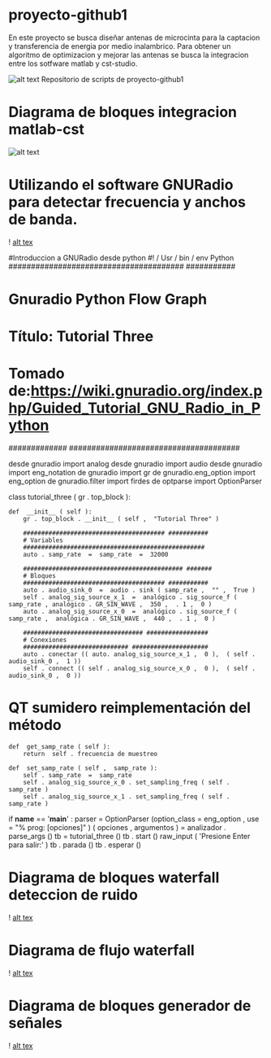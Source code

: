 # proyecto-github1
En este proyecto se busca diseñar antenas de microcinta para la captacion y transferencia de energia por medio inalambrico.
Para obtener un algoritmo de optimizacion y mejorar las antenas se busca la integracion entre los sotfware matlab y cst-studio.



![alt text](https://user-images.githubusercontent.com/47603954/64968449-d0556800-d867-11e9-8654-f217807a39d0.jpg)
Repositorio de scripts de proyecto-github1

# Diagrama de bloques integracion matlab-cst
![alt text](https://user-images.githubusercontent.com/47603954/64974930-79ee2680-d873-11e9-94a8-f502ce1488d6.gif)

# Utilizando el software GNURadio para detectar frecuencia y anchos de banda.
! [alt tex](https://user-images.githubusercontent.com/47603954/64459834-8bd70900-d0be-11e9-94b4-5a9f4bd2a3fe.PNG)

#Introduccion a GNURadio desde python 
#! / Usr / bin / env Python 
####################################### ########### 
# Gnuradio Python Flow Graph 
# Título: Tutorial Three 
# Tomado de:https://wiki.gnuradio.org/index.php/Guided_Tutorial_GNU_Radio_in_Python
############# ###################################### 

desde  gnuradio  import  analog 
desde  gnuradio  import  audio 
desde  gnuradio  import  eng_notation 
de  gnuradio  import  gr 
de  gnuradio.eng_option  import eng_option 
de  gnuradio.filter  import  firdes 
de  optparse  import  OptionParser 

class  tutorial_three ( gr . top_block ): 

    def  __init__ ( self ): 
        gr . top_block . __init__ ( self ,  "Tutorial Three" ) 

        ####################################### ########### 
        # Variables 
        ################################################## 
        auto . samp_rate  =  samp_rate  =  32000 

        ############################################ ####### 
        # Bloques 
        ####################################### ########### 
        auto . audio_sink_0  =  audio . sink ( samp_rate ,  "" ,  True ) 
        self . analog_sig_source_x_1  =  analógico . sig_source_f ( samp_rate , analógico . GR_SIN_WAVE ,  350 ,  . 1 ,  0 ) 
        auto . analog_sig_source_x_0  =  analógico . sig_source_f ( samp_rate ,  analógica . GR_SIN_WAVE ,  440 ,  . 1 ,  0 ) 

        ################################# ################# 
        # Conexiones 
        ############################# ##################### 
        auto . conectar (( auto. analog_sig_source_x_1 ,  0 ),  ( self . audio_sink_0 ,  1 )) 
        self . connect (( self . analog_sig_source_x_0 ,  0 ),  ( self . audio_sink_0 ,  0 )) 


# QT sumidero reimplementación del método 

    def  get_samp_rate ( self ): 
        return  self . frecuencia de muestreo 

    def  set_samp_rate ( self ,  samp_rate ): 
        self . samp_rate  =  samp_rate 
        self . analog_sig_source_x_0 . set_sampling_freq ( self . samp_rate ) 
        self . analog_sig_source_x_1 . set_sampling_freq ( self . samp_rate ) 

if  __name__  ==  '__main__' : 
    parser  =  OptionParser (option_class = eng_option ,  use = "% prog: [opciones]" ) 
    ( opciones ,  argumentos )  =  analizador . parse_args () 
    tb  =  tutorial_three () 
    tb . start () 
    raw_input ( 'Presione Enter para salir:' ) 
    tb . parada () 
    tb . esperar ()





# Diagrama de bloques waterfall deteccion de ruido
! [alt tex](https://user-images.githubusercontent.com/47603954/64459940-cccf1d80-d0be-11e9-8eab-44f07b01e18e.PNG)



# Diagrama de flujo waterfall
! [alt tex](https://user-images.githubusercontent.com/47603954/64460001-ed977300-d0be-11e9-9c0d-2b75362b1595.PNG)


# Diagrama de bloques generador de señales
! [alt tex](https://user-images.githubusercontent.com/47603954/64459910-b923b700-d0be-11e9-98d2-4b90bfe9124f.PNG)


